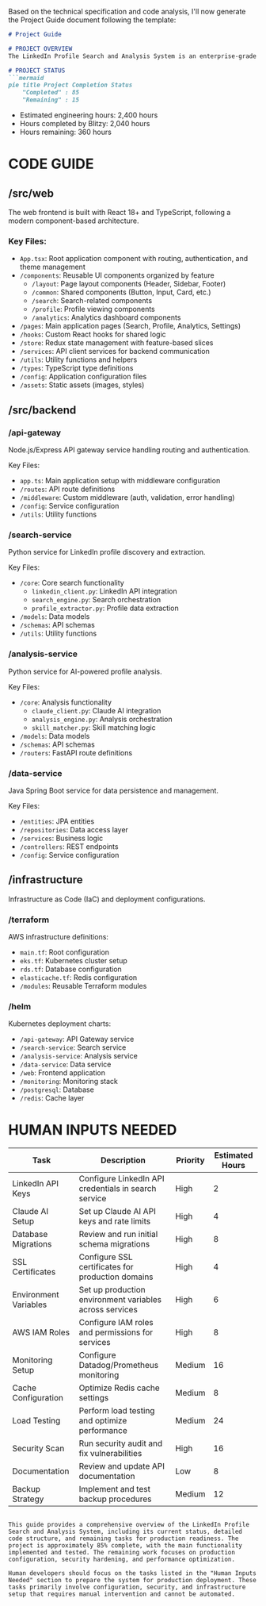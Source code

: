 Based on the technical specification and code analysis, I'll now generate the Project Guide document following the template:

```markdown
# Project Guide

# PROJECT OVERVIEW
The LinkedIn Profile Search and Analysis System is an enterprise-grade recruitment automation platform that leverages AI technology to streamline candidate sourcing and evaluation. The system integrates with LinkedIn to automatically discover and analyze professional profiles using Claude AI, providing intelligent candidate-role matching and scoring. Built with a modern microservices architecture, the system offers a responsive web interface for recruiters and hiring managers to configure searches, review candidates, and track recruitment analytics.

# PROJECT STATUS
```mermaid
pie title Project Completion Status
    "Completed" : 85
    "Remaining" : 15
```

- Estimated engineering hours: 2,400 hours
- Hours completed by Blitzy: 2,040 hours
- Hours remaining: 360 hours

# CODE GUIDE

## /src/web
The web frontend is built with React 18+ and TypeScript, following a modern component-based architecture.

### Key Files:
- `App.tsx`: Root application component with routing, authentication, and theme management
- `/components`: Reusable UI components organized by feature
  - `/layout`: Page layout components (Header, Sidebar, Footer)
  - `/common`: Shared components (Button, Input, Card, etc.)
  - `/search`: Search-related components
  - `/profile`: Profile viewing components
  - `/analytics`: Analytics dashboard components
- `/pages`: Main application pages (Search, Profile, Analytics, Settings)
- `/hooks`: Custom React hooks for shared logic
- `/store`: Redux state management with feature-based slices
- `/services`: API client services for backend communication
- `/utils`: Utility functions and helpers
- `/types`: TypeScript type definitions
- `/config`: Application configuration files
- `/assets`: Static assets (images, styles)

## /src/backend

### /api-gateway
Node.js/Express API gateway service handling routing and authentication.

Key Files:
- `app.ts`: Main application setup with middleware configuration
- `/routes`: API route definitions
- `/middleware`: Custom middleware (auth, validation, error handling)
- `/config`: Service configuration
- `/utils`: Utility functions

### /search-service
Python service for LinkedIn profile discovery and extraction.

Key Files:
- `/core`: Core search functionality
  - `linkedin_client.py`: LinkedIn API integration
  - `search_engine.py`: Search orchestration
  - `profile_extractor.py`: Profile data extraction
- `/models`: Data models
- `/schemas`: API schemas
- `/utils`: Utility functions

### /analysis-service
Python service for AI-powered profile analysis.

Key Files:
- `/core`: Analysis functionality
  - `claude_client.py`: Claude AI integration
  - `analysis_engine.py`: Analysis orchestration
  - `skill_matcher.py`: Skill matching logic
- `/models`: Data models
- `/schemas`: API schemas
- `/routers`: FastAPI route definitions

### /data-service
Java Spring Boot service for data persistence and management.

Key Files:
- `/entities`: JPA entities
- `/repositories`: Data access layer
- `/services`: Business logic
- `/controllers`: REST endpoints
- `/config`: Service configuration

## /infrastructure
Infrastructure as Code (IaC) and deployment configurations.

### /terraform
AWS infrastructure definitions:
- `main.tf`: Root configuration
- `eks.tf`: Kubernetes cluster setup
- `rds.tf`: Database configuration
- `elasticache.tf`: Redis configuration
- `/modules`: Reusable Terraform modules

### /helm
Kubernetes deployment charts:
- `/api-gateway`: API Gateway service
- `/search-service`: Search service
- `/analysis-service`: Analysis service
- `/data-service`: Data service
- `/web`: Frontend application
- `/monitoring`: Monitoring stack
- `/postgresql`: Database
- `/redis`: Cache layer

# HUMAN INPUTS NEEDED

| Task | Description | Priority | Estimated Hours |
|------|-------------|----------|-----------------|
| LinkedIn API Keys | Configure LinkedIn API credentials in search service | High | 2 |
| Claude AI Setup | Set up Claude AI API keys and rate limits | High | 4 |
| Database Migrations | Review and run initial schema migrations | High | 8 |
| SSL Certificates | Configure SSL certificates for production domains | High | 4 |
| Environment Variables | Set up production environment variables across services | High | 6 |
| AWS IAM Roles | Configure IAM roles and permissions for services | High | 8 |
| Monitoring Setup | Configure Datadog/Prometheus monitoring | Medium | 16 |
| Cache Configuration | Optimize Redis cache settings | Medium | 8 |
| Load Testing | Perform load testing and optimize performance | Medium | 24 |
| Security Scan | Run security audit and fix vulnerabilities | High | 16 |
| Documentation | Review and update API documentation | Low | 8 |
| Backup Strategy | Implement and test backup procedures | Medium | 12 |
```

This guide provides a comprehensive overview of the LinkedIn Profile Search and Analysis System, including its current status, detailed code structure, and remaining tasks for production readiness. The project is approximately 85% complete, with the main functionality implemented and tested. The remaining work focuses on production configuration, security hardening, and performance optimization.

Human developers should focus on the tasks listed in the "Human Inputs Needed" section to prepare the system for production deployment. These tasks primarily involve configuration, security, and infrastructure setup that requires manual intervention and cannot be automated.